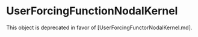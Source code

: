 # UserForcingFunctionNodalKernel

This object is deprecated in favor of [UserForcingFunctorNodalKernel.md].
